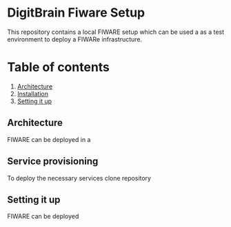 # DigitBrain Fiware Setup
This repository contains a local FIWARE setup which can be used a as a test environment to deploy a FIWARe infrastructure.

# Table of contents 

1. [Architecture](#architecture)
2. [Installation](#installation)
3. [Setting it up](#setting-it-up)

## Architecture
FIWARE can be deployed in a 

## Service provisioning
To deploy the necessary services clone repository 

## Setting it up
FIWARE can be deployed 
